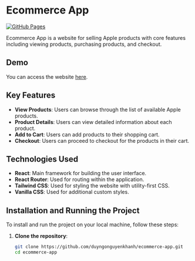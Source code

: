 # Ecommerce App

[![GitHub Pages](https://img.shields.io/badge/GitHub-Pages-blue)](https://duyngonguyenkhanh.github.io/ecommerce-app/)

Ecommerce App is a website for selling Apple products with core features including viewing products, purchasing products, and checkout.

## Demo

You can access the website [here](https://duyngonguyenkhanh.github.io/ecommerce-app/).

## Key Features

- **View Products**: Users can browse through the list of available Apple products.
- **Product Details**: Users can view detailed information about each product.
- **Add to Cart**: Users can add products to their shopping cart.
- **Checkout**: Users can proceed to checkout for the products in their cart.

## Technologies Used

- **React**: Main framework for building the user interface.
- **React Router**: Used for routing within the application.
- **Tailwind CSS**: Used for styling the website with utility-first CSS.
- **Vanilla CSS**: Used for additional custom styles.

## Installation and Running the Project

To install and run the project on your local machine, follow these steps:

1. **Clone the repository**:

   ```bash
   git clone https://github.com/duyngonguyenkhanh/ecommerce-app.git
   cd ecommerce-app
